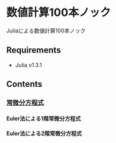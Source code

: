# 数値計算100本ノック

Juliaによる数値計算100本ノック

## Requirements
* Julia v1.3.1

## Contents

### [常微分方程式](ode)
#### Euler法による1階常微分方程式
#### Euler法による2階常微分方程式
